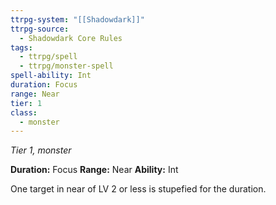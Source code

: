 ```yaml
---
ttrpg-system: "[[Shadowdark]]"
ttrpg-source:
  - Shadowdark Core Rules
tags:
  - ttrpg/spell
  - ttrpg/monster-spell
spell-ability: Int
duration: Focus
range: Near
tier: 1
class:
  - monster
---
```

*Tier 1, monster*

**Duration:** Focus
**Range:** Near
**Ability:** Int

One target in near of LV 2 or less is stupefied for the duration. 
